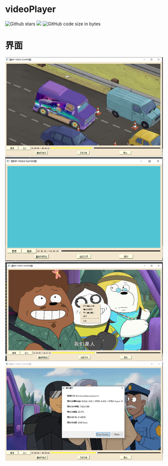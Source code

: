 # videoPlayer
![Github stars](https://img.shields.io/github/stars/canaconZion/videoPlayer.svg) [![](https://img.shields.io/badge/main-videoPlayer-blue)](https://github.com/canaconZion/videoPlayer) 
![GitHub code size in bytes](https://img.shields.io/github/languages/code-size/canaconZion/videoPlayer)
>
# 界面
![](./picture/playing.png)
![](./picture/screen.png)
![](./picture/setting.png)
![](./picture/video_msg.png)
